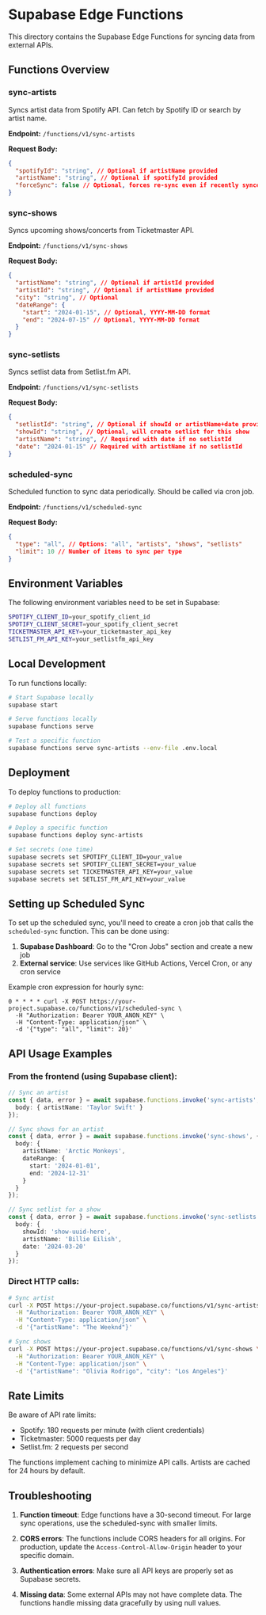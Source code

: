 # Supabase Edge Functions

This directory contains the Supabase Edge Functions for syncing data from external APIs.

## Functions Overview

### sync-artists
Syncs artist data from Spotify API. Can fetch by Spotify ID or search by artist name.

**Endpoint:** `/functions/v1/sync-artists`

**Request Body:**
```json
{
  "spotifyId": "string", // Optional if artistName provided
  "artistName": "string", // Optional if spotifyId provided
  "forceSync": false // Optional, forces re-sync even if recently synced
}
```

### sync-shows
Syncs upcoming shows/concerts from Ticketmaster API.

**Endpoint:** `/functions/v1/sync-shows`

**Request Body:**
```json
{
  "artistName": "string", // Optional if artistId provided
  "artistId": "string", // Optional if artistName provided
  "city": "string", // Optional
  "dateRange": {
    "start": "2024-01-15", // Optional, YYYY-MM-DD format
    "end": "2024-07-15" // Optional, YYYY-MM-DD format
  }
}
```

### sync-setlists
Syncs setlist data from Setlist.fm API.

**Endpoint:** `/functions/v1/sync-setlists`

**Request Body:**
```json
{
  "setlistId": "string", // Optional if showId or artistName+date provided
  "showId": "string", // Optional, will create setlist for this show
  "artistName": "string", // Required with date if no setlistId
  "date": "2024-01-15" // Required with artistName if no setlistId
}
```

### scheduled-sync
Scheduled function to sync data periodically. Should be called via cron job.

**Endpoint:** `/functions/v1/scheduled-sync`

**Request Body:**
```json
{
  "type": "all", // Options: "all", "artists", "shows", "setlists"
  "limit": 10 // Number of items to sync per type
}
```

## Environment Variables

The following environment variables need to be set in Supabase:

```bash
SPOTIFY_CLIENT_ID=your_spotify_client_id
SPOTIFY_CLIENT_SECRET=your_spotify_client_secret
TICKETMASTER_API_KEY=your_ticketmaster_api_key
SETLIST_FM_API_KEY=your_setlistfm_api_key
```

## Local Development

To run functions locally:

```bash
# Start Supabase locally
supabase start

# Serve functions locally
supabase functions serve

# Test a specific function
supabase functions serve sync-artists --env-file .env.local
```

## Deployment

To deploy functions to production:

```bash
# Deploy all functions
supabase functions deploy

# Deploy a specific function
supabase functions deploy sync-artists

# Set secrets (one time)
supabase secrets set SPOTIFY_CLIENT_ID=your_value
supabase secrets set SPOTIFY_CLIENT_SECRET=your_value
supabase secrets set TICKETMASTER_API_KEY=your_value
supabase secrets set SETLIST_FM_API_KEY=your_value
```

## Setting up Scheduled Sync

To set up the scheduled sync, you'll need to create a cron job that calls the `scheduled-sync` function. This can be done using:

1. **Supabase Dashboard**: Go to the "Cron Jobs" section and create a new job
2. **External service**: Use services like GitHub Actions, Vercel Cron, or any cron service

Example cron expression for hourly sync:
```
0 * * * * curl -X POST https://your-project.supabase.co/functions/v1/scheduled-sync \
  -H "Authorization: Bearer YOUR_ANON_KEY" \
  -H "Content-Type: application/json" \
  -d '{"type": "all", "limit": 20}'
```

## API Usage Examples

### From the frontend (using Supabase client):

```typescript
// Sync an artist
const { data, error } = await supabase.functions.invoke('sync-artists', {
  body: { artistName: 'Taylor Swift' }
});

// Sync shows for an artist
const { data, error } = await supabase.functions.invoke('sync-shows', {
  body: { 
    artistName: 'Arctic Monkeys',
    dateRange: {
      start: '2024-01-01',
      end: '2024-12-31'
    }
  }
});

// Sync setlist for a show
const { data, error } = await supabase.functions.invoke('sync-setlists', {
  body: { 
    showId: 'show-uuid-here',
    artistName: 'Billie Eilish',
    date: '2024-03-20'
  }
});
```

### Direct HTTP calls:

```bash
# Sync artist
curl -X POST https://your-project.supabase.co/functions/v1/sync-artists \
  -H "Authorization: Bearer YOUR_ANON_KEY" \
  -H "Content-Type: application/json" \
  -d '{"artistName": "The Weeknd"}'

# Sync shows
curl -X POST https://your-project.supabase.co/functions/v1/sync-shows \
  -H "Authorization: Bearer YOUR_ANON_KEY" \
  -H "Content-Type: application/json" \
  -d '{"artistName": "Olivia Rodrigo", "city": "Los Angeles"}'
```

## Rate Limits

Be aware of API rate limits:
- Spotify: 180 requests per minute (with client credentials)
- Ticketmaster: 5000 requests per day
- Setlist.fm: 2 requests per second

The functions implement caching to minimize API calls. Artists are cached for 24 hours by default.

## Troubleshooting

1. **Function timeout**: Edge functions have a 30-second timeout. For large sync operations, use the scheduled-sync with smaller limits.

2. **CORS errors**: The functions include CORS headers for all origins. For production, update the `Access-Control-Allow-Origin` header to your specific domain.

3. **Authentication errors**: Make sure all API keys are properly set as Supabase secrets.

4. **Missing data**: Some external APIs may not have complete data. The functions handle missing data gracefully by using null values.